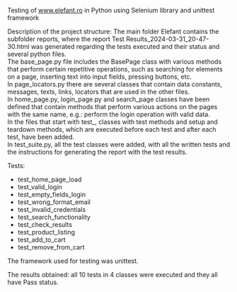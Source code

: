 Testing of www.elefant.ro in Python using Selenium library and unittest framework

Description of the project structure:
The main folder Elefant contains the subfolder reports, where the report Test Results_2024-03-31_20-47-30.html was generated regarding the tests executed and their status and several python files.\
The base_page.py file includes the BasePage class with various methods that perform certain repetitive operations, such as searching for elements on a page, inserting text into input fields, pressing buttons, etc.\
In page_locators.py there are several classes that contain data constants, messages, texts, links, locators that are used in the other files.\
In home_page.py, login_page.py and search_page classes have been defined that contain methods that perform various actions on the pages with the same name, e.g.: perform the login operation with valid data.\
In the files that start with test_, classes with test methods and setup and teardown methods, which are executed before each test and after each test, have been added.\
In test_suite.py, all the test classes were added, with all the written tests and the instructions for generating the report with the test results.

Tests:
- test_home_page_load
- test_valid_login
- test_empty_fields_login
- test_wrong_format_email
- test_invalid_credentials
- test_search_functionality
- test_check_results
- test_product_listing
- test_add_to_cart
- test_remove_from_cart

The framework used for testing was unittest.

The results obtained: all 10 tests in 4 classes were executed and they all have Pass status.